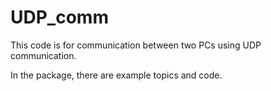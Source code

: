 # UDP_comm

This code is for communication between two PCs using UDP communication.

In the package, there are example topics and code. 
